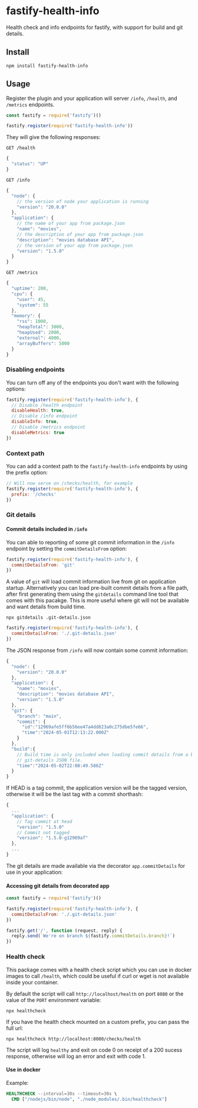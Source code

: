 # fastify-health-info

Health check and info endpoints for fastify, with support for build and git
details.

## Install

```
npm install fastify-health-info
```

## Usage

Register the plugin and your application will server `/info`, `/health`, and
`/metrics` endpoints.

```javascript
const fastify = require('fastify')()

fastify.register(require('fastify-health-info'))
```

They will give the following responses:

`GET /health`
```javascript
{
  "status": "UP"
}
```

`GET /info`
```javascript
{
  "node": {
    // the version of node your application is running
    "version": "20.0.0"
  },
  "application": {
    // the name of your app from package.json
    "name": "movies",
    // the description of your app from package.json
    "description": "movies database API",
    // the version of your app from package.json
    "version": "1.5.0"
  }
}
```

`GET /metrics`
```javascript
{
  "uptime": 200,
  "cpu": {
    "user": 45,
    "system": 55
  },
  "memory": {
    "rss": 1000,
    "heapTotal": 3000,
    "heapUsed": 2000,
    "external": 4000,
    "arrayBuffers": 5000
  }
}
```

### Disabling endpoints

You can turn off any of the endpoints you don't want with the following options:

```javascript
fastify.register(require('fastify-health-info'), {
  // Disable /health endpoint
  disableHealth: true,
  // Disable /info endpoint
  disableInfo: true,
  // Disable /metrics endpoint
  disableMetrics: true
})
```

### Context path

You can add a context path to the `fastify-health-info` endpoints by using the prefix option:

```javascript
// Will now serve on /checks/health, for example
fastify.register(require('fastify-health-info'), {
  prefix: '/checks'
})
```

### Git details

#### Commit details included in `/info`

You can able to reporting of some git commit information in the `/info` endpoint
by setting the `commitDetailsFrom` option:

```javascript
fastify.register(require('fastify-health-info'), {
  commitDetailsFrom: 'git'
})
```

A value of `git` will load commit information live from git on application startup. Alternatively you can load pre-built commit details from a file path, after first generating them using the `gitdetails` command line tool that comes with this pacakge. This is more useful where git will not be available and want details from build time.

```
npx gitdetails .git-details.json
```

```javascript
fastify.register(require('fastify-health-info'), {
  commitDetailsFrom: './.git-details.json'
})
```

The JSON response from `/info` will now contain some commit information:

```javascript
{
  "node": {
    "version": "20.0.0"
  },
  "application": {
    "name": "movies",
    "description": "movies database API",
    "version": "1.5.0"
  },
  "git": {
    "branch": "main",
    "commit": {
      "id":"12969afe5ff6b56ee47a4dd823a0c275dbe5fe66",
      "time":"2024-05-01T12:13:22.000Z"
    }
  },
  "build":{
    // Build time is only included when loading commit details from a built
    // git-details JSON file.
    "time":"2024-05-02T22:08:49.586Z"
  }
}
```

If HEAD is a tag commit, the application version will be the tagged version,
otherwise it will be the last tag with a commit shorthash:

```javascript
{
  ...
  "application": {
    // Tag commit at head
    "version": "1.5.0"
    // Commit not tagged
    "version": "1.5.0-g12969af"
  },
  ...
}
```

The git details are made available via the decorator `app.commitDetails` for use
in your application:

#### Accessing git details from decorated app

```javascript
const fastify = require('fastify')()

fastify.register(require('fastify-health-info'), {
  commitDetailsFrom: './.git-details.json'
})

fastify.get('/', function (request, reply) {
  reply.send(`We're on branch ${fastify.commitDetails.branch}!`)
})
```

### Health check

This package comes with a health check script which you can use in docker images
to call `/health`, which could be useful if curl or wget is not available inside
your container.

By default the script will call `http://localhost/health` on port `8080` or the value of the `PORT` environment variable:

```
npx healthcheck
```

If you have the health check mounted on a custom prefix, you can pass the full url:

```
npx healthcheck http://localhost:8080/checks/health
```

The script will log `healthy` and exit on code 0 on receipt of a 200 sucess
response, otherwise will log an error and exit with code 1.

#### Use in docker

Example:

```dockerfile
HEALTHCHECK --interval=30s --timeout=30s \
  CMD ["/nodejs/bin/node", "./node_modules/.bin/healthcheck"]
````
